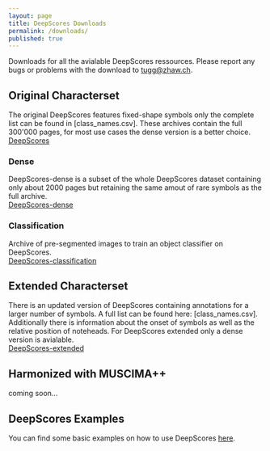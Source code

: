 ```yaml
---
layout: page
title: DeepScores Downloads
permalink: /downloads/
published: true
---
```

Downloads for all the avialable DeepScores ressources. Please report any bugs or problems with the download to [tugg@zhaw.ch](mailto:tugg@zhaw.ch).

## Original Characterset
The original DeepScores features fixed-shape symbols only the complete list can be found in [class_names.csv]. These archives contain the full 300'000 pages, for most use cases the dense version is a better choice.
[DeepScores](https://repository.cloudlab.zhaw.ch/artifactory/deepscores/archives/2017/)

### Dense
DeepScores-dense is a subset of the whole DeepScores dataset containing only about 2000 pages but retaining the same amout of rare symbols as the full archive.  
[DeepScores-dense](https://repository.cloudlab.zhaw.ch/artifactory/deepscores/deep_scores_dense.zip)

### Classification
Archive of pre-segmented images to train an object classifier on DeepScores.  
[DeepScores-classification](https://repository.cloudlab.zhaw.ch/artifactory/deepscores/classification/DeepScores2017_classification.zip)  


## Extended Characterset
There is an updated version of DeepScores containing annotations for a larger number of symbols. A full list can be found here: [class_names.csv]. Additionally there is information about the onset of symbols as well as the relative position of noteheads. For DeepScores extended only a dense version is avialable.  
[DeepScores-extended](https://repository.cloudlab.zhaw.ch:443/artifactory/deepscores/ds_extended.zip)

## Harmonized with MUSCIMA++
coming soon...


## DeepScores Examples
You can find some basic examples on how to use DeepScores [here](https://github.com/tuggeluk/DeepScoresExamples).
